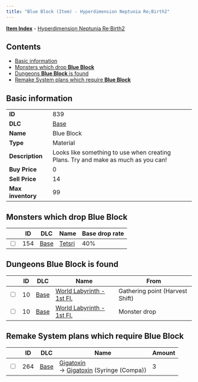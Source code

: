 ```yaml
---
title: "Blue Block (Item) - Hyperdimension Neptunia Re;Birth2"
---
```


[**Item Index**](/neptunia/rb2/item/index.html) - [Hyperdimension Neptunia Re;Birth2](/neptunia/rb2)

## Contents

- [Basic information](#basic-information)
- [Monsters which drop **Blue Block**](#monsters-which-drop-blue-block)
- [Dungeons **Blue Block** is found](#dungeons-blue-block-is-found)
- [Remake System plans which require **Blue Block**](#remake-system-plans-which-require-blue-block)

## Basic information

|   |   |
| -- | -- |
| **ID** | 839 |
| **DLC** | [Base](/neptunia/rb2/dlc/0-base.html) |
| **Name** | Blue Block |
| **Type** | Material |
| **Description** | Looks like something to use when creating Plans. Try and make as much as you can! |
| **Buy Price** | 0 |
| **Sell Price** | 14 |
| **Max inventory** | 99 |

## Monsters which drop **Blue Block**

|    | ID | DLC | Name | Base drop rate |
| -- | -- | --- | ---- | -------------- |
| <input type="checkbox" id="rb2-monster-0-154" class="trackbox" /> | 154 | [Base](/neptunia/rb2/dlc/0-base.html) | [Tetsri](/neptunia/rb2/monster/0-154-tetsri.html) | 40% |

## Dungeons **Blue Block** is found

|    | ID | DLC | Name | From |
| -- | -- | --- | ---- | ---- |
| <input type="checkbox" id="rb2-dungeon-0-10" class="trackbox" /> | 10 | [Base](/neptunia/rb2/dlc/0-base.html) | [World Labyrinth - 1st Fl.](/neptunia/rb2/dungeon/0-10-world-labyrinth-1st-fl.html) | Gathering point (Harvest Shift) |
| <input type="checkbox" id="rb2-dungeon-0-10" class="trackbox" /> | 10 | [Base](/neptunia/rb2/dlc/0-base.html) | [World Labyrinth - 1st Fl.](/neptunia/rb2/dungeon/0-10-world-labyrinth-1st-fl.html) | Monster drop |

## Remake System plans which require **Blue Block**

|    | ID | DLC | Name | Amount |
| -- | -- | --- | ---- | ------ |
| <input type="checkbox" id="rb2-remake-0-264" class="trackbox" /> | 264 | [Base](/neptunia/rb2/dlc/0-base.html) | [Gigatoxin](/neptunia/rb2/remake/0-264-gigatoxin.html)<br />→ [Gigatoxin](/neptunia/rb2/item/0-1233-gigatoxin.html) (Syringe (Compa)) | 3 |